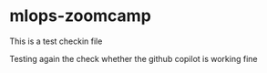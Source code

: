 # mlops-zoomcamp

This is a test checkin file

Testing again the check whether the github copilot is working fine
